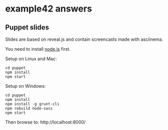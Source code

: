# example42 answers


## Puppet slides

Slides are based on reveal.js and contain screencasts made with asciinema.

You need to install [node.js](https://nodejs.org/) first.

Setup on Linux and Mac:

    cd puppet
    npm install
    npm start

Setup on Windows:

    cd puppet
    npm install
    npm install -g grunt-cli
    npm rebuild node-sass
    npm start

Then browse to: http://localhost:8000/